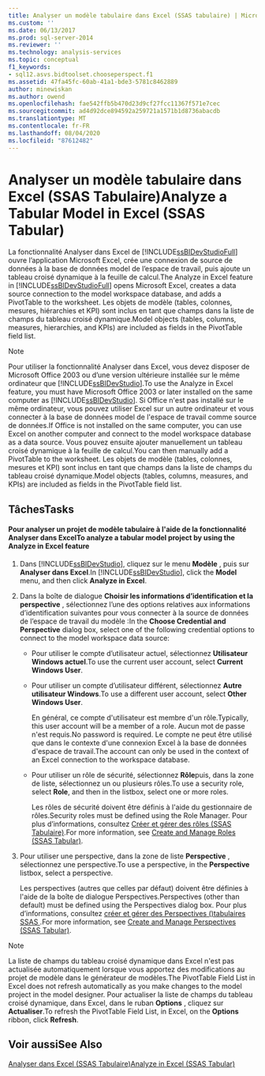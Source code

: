 ```yaml
---
title: Analyser un modèle tabulaire dans Excel (SSAS tabulaire) | Microsoft Docs
ms.custom: ''
ms.date: 06/13/2017
ms.prod: sql-server-2014
ms.reviewer: ''
ms.technology: analysis-services
ms.topic: conceptual
f1_keywords:
- sql12.asvs.bidtoolset.chooseperspect.f1
ms.assetid: 47fa45fc-60ab-41a1-bde3-5781c8462889
author: minewiskan
ms.author: owend
ms.openlocfilehash: fae542ffb5b470d23d9cf27fcc11367f571e7cec
ms.sourcegitcommit: ad4d92dce894592a259721a1571b1d8736abacdb
ms.translationtype: MT
ms.contentlocale: fr-FR
ms.lasthandoff: 08/04/2020
ms.locfileid: "87612482"
---
```

# <a name="analyze-a-tabular-model-in-excel-ssas-tabular"></a><span data-ttu-id="1021e-102">Analyser un modèle tabulaire dans Excel (SSAS Tabulaire)</span><span class="sxs-lookup"><span data-stu-id="1021e-102">Analyze a Tabular Model in Excel (SSAS Tabular)</span></span>
  <span data-ttu-id="1021e-103">La fonctionnalité Analyser dans Excel de [!INCLUDE[ssBIDevStudioFull](../../includes/ssbidevstudiofull-md.md)] ouvre l’application Microsoft Excel, crée une connexion de source de données à la base de données model de l’espace de travail, puis ajoute un tableau croisé dynamique à la feuille de calcul.</span><span class="sxs-lookup"><span data-stu-id="1021e-103">The Analyze in Excel feature in [!INCLUDE[ssBIDevStudioFull](../../includes/ssbidevstudiofull-md.md)] opens Microsoft Excel, creates a data source connection to the model workspace database, and adds a PivotTable to the worksheet.</span></span> <span data-ttu-id="1021e-104">Les objets de modèle (tables, colonnes, mesures, hiérarchies et KPI) sont inclus en tant que champs dans la liste de champs du tableau croisé dynamique.</span><span class="sxs-lookup"><span data-stu-id="1021e-104">Model objects (tables, columns, measures, hierarchies, and KPIs) are included as fields in the PivotTable field list.</span></span>  
  
> [!NOTE]  
>  <span data-ttu-id="1021e-105">Pour utiliser la fonctionnalité Analyser dans Excel, vous devez disposer de Microsoft Office 2003 ou d’une version ultérieure installée sur le même ordinateur que [!INCLUDE[ssBIDevStudio](../../includes/ssbidevstudio-md.md)].</span><span class="sxs-lookup"><span data-stu-id="1021e-105">To use the Analyze in Excel feature, you must have Microsoft Office 2003 or later installed on the same computer as [!INCLUDE[ssBIDevStudio](../../includes/ssbidevstudio-md.md)].</span></span> <span data-ttu-id="1021e-106">Si Office n'est pas installé sur le même ordinateur, vous pouvez utiliser Excel sur un autre ordinateur et vous connecter à la base de données model de l'espace de travail comme source de données.</span><span class="sxs-lookup"><span data-stu-id="1021e-106">If Office is not installed on the same computer, you can use Excel on another computer and connect to the model workspace database as a data source.</span></span> <span data-ttu-id="1021e-107">Vous pouvez ensuite ajouter manuellement un tableau croisé dynamique à la feuille de calcul.</span><span class="sxs-lookup"><span data-stu-id="1021e-107">You can then manually add a PivotTable to the worksheet.</span></span> <span data-ttu-id="1021e-108">Les objets de modèle (tables, colonnes, mesures et KPI) sont inclus en tant que champs dans la liste de champs du tableau croisé dynamique.</span><span class="sxs-lookup"><span data-stu-id="1021e-108">Model objects (tables, columns, measures, and KPIs) are included as fields in the PivotTable field list.</span></span>  
  
## <a name="tasks"></a><span data-ttu-id="1021e-109">Tâches</span><span class="sxs-lookup"><span data-stu-id="1021e-109">Tasks</span></span>  
  
#### <a name="to-analyze-a-tabular-model-project-by-using-the-analyze-in-excel-feature"></a><span data-ttu-id="1021e-110">Pour analyser un projet de modèle tabulaire à l'aide de la fonctionnalité Analyser dans Excel</span><span class="sxs-lookup"><span data-stu-id="1021e-110">To analyze a tabular model project by using the Analyze in Excel feature</span></span>  
  
1.  <span data-ttu-id="1021e-111">Dans [!INCLUDE[ssBIDevStudio](../../includes/ssbidevstudio-md.md)], cliquez sur le menu **Modèle** , puis sur **Analyser dans Excel**.</span><span class="sxs-lookup"><span data-stu-id="1021e-111">In [!INCLUDE[ssBIDevStudio](../../includes/ssbidevstudio-md.md)], click the **Model** menu, and then click **Analyze in Excel**.</span></span>  
  
2.  <span data-ttu-id="1021e-112">Dans la boîte de dialogue **Choisir les informations d’identification et la perspective** , sélectionnez l’une des options relatives aux informations d’identification suivantes pour vous connecter à la source de données de l’espace de travail du modèle :</span><span class="sxs-lookup"><span data-stu-id="1021e-112">In the **Choose Credential and Perspective** dialog box, select one of the following credential options to connect to the model workspace data source:</span></span>  
  
    -   <span data-ttu-id="1021e-113">Pour utiliser le compte d’utilisateur actuel, sélectionnez **Utilisateur Windows actuel**.</span><span class="sxs-lookup"><span data-stu-id="1021e-113">To use the current user account, select **Current Windows User**.</span></span>  
  
    -   <span data-ttu-id="1021e-114">Pour utiliser un compte d’utilisateur différent, sélectionnez **Autre utilisateur Windows**.</span><span class="sxs-lookup"><span data-stu-id="1021e-114">To use a different user account, select **Other Windows User**.</span></span>  
  
         <span data-ttu-id="1021e-115">En général, ce compte d'utilisateur est membre d'un rôle.</span><span class="sxs-lookup"><span data-stu-id="1021e-115">Typically, this user account will be a member of a role.</span></span> <span data-ttu-id="1021e-116">Aucun mot de passe n'est requis.</span><span class="sxs-lookup"><span data-stu-id="1021e-116">No password is required.</span></span> <span data-ttu-id="1021e-117">Le compte ne peut être utilisé que dans le contexte d'une connexion Excel à la base de données d'espace de travail.</span><span class="sxs-lookup"><span data-stu-id="1021e-117">The account can only be used in the context of an Excel connection to the workspace database.</span></span>  
  
    -   <span data-ttu-id="1021e-118">Pour utiliser un rôle de sécurité, sélectionnez **Rôle**puis, dans la zone de liste, sélectionnez un ou plusieurs rôles.</span><span class="sxs-lookup"><span data-stu-id="1021e-118">To use a security role, select **Role**, and then in the listbox, select one or more roles.</span></span>  
  
         <span data-ttu-id="1021e-119">Les rôles de sécurité doivent être définis à l'aide du gestionnaire de rôles.</span><span class="sxs-lookup"><span data-stu-id="1021e-119">Security roles must be defined using the Role Manager.</span></span> <span data-ttu-id="1021e-120">Pour plus d’informations, consultez [Créer et gérer des rôles &#40;SSAS Tabulaire&#41;](roles-ssas-tabular.md).</span><span class="sxs-lookup"><span data-stu-id="1021e-120">For more information, see [Create and Manage Roles &#40;SSAS Tabular&#41;](roles-ssas-tabular.md).</span></span>  
  
3.  <span data-ttu-id="1021e-121">Pour utiliser une perspective, dans la zone de liste **Perspective** , sélectionnez une perspective.</span><span class="sxs-lookup"><span data-stu-id="1021e-121">To use a perspective, in the **Perspective** listbox, select a perspective.</span></span>  
  
     <span data-ttu-id="1021e-122">Les perspectives (autres que celles par défaut) doivent être définies à l'aide de la boîte de dialogue Perspectives.</span><span class="sxs-lookup"><span data-stu-id="1021e-122">Perspectives (other than default) must be defined using the Perspectives dialog box.</span></span> <span data-ttu-id="1021e-123">Pour plus d’informations, consultez [créer et gérer des Perspectives &#40;&#41;tabulaires SSAS ](perspectives-ssas-tabular.md).</span><span class="sxs-lookup"><span data-stu-id="1021e-123">For more information, see [Create and Manage Perspectives &#40;SSAS Tabular&#41;](perspectives-ssas-tabular.md).</span></span>  
  
> [!NOTE]  
>  <span data-ttu-id="1021e-124">La liste de champs du tableau croisé dynamique dans Excel n'est pas actualisée automatiquement lorsque vous apportez des modifications au projet de modèle dans le générateur de modèles.</span><span class="sxs-lookup"><span data-stu-id="1021e-124">The PivotTable Field List in Excel does not refresh automatically as you make changes to the model project in the model designer.</span></span> <span data-ttu-id="1021e-125">Pour actualiser la liste de champs du tableau croisé dynamique, dans Excel, dans le ruban **Options** , cliquez sur **Actualiser**.</span><span class="sxs-lookup"><span data-stu-id="1021e-125">To refresh the PivotTable Field List, in Excel, on the **Options** ribbon, click **Refresh**.</span></span>  
  
## <a name="see-also"></a><span data-ttu-id="1021e-126">Voir aussi</span><span class="sxs-lookup"><span data-stu-id="1021e-126">See Also</span></span>  
 [<span data-ttu-id="1021e-127">Analyser dans Excel &#40;SSAS Tabulaire&#41;</span><span class="sxs-lookup"><span data-stu-id="1021e-127">Analyze in Excel &#40;SSAS Tabular&#41;</span></span>](analyze-in-excel-ssas-tabular.md)  
  
  

